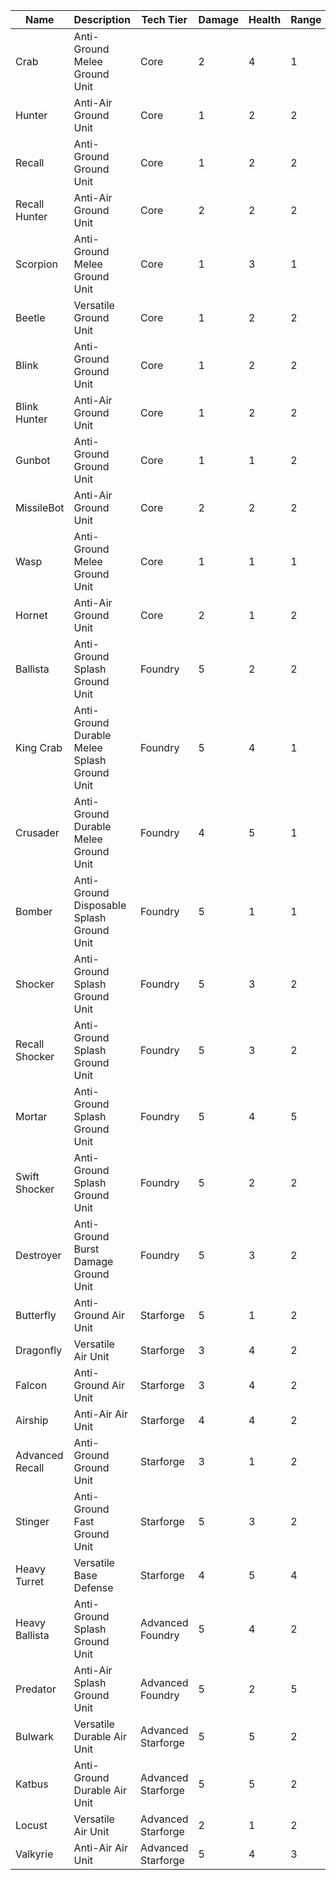 | Name | Description | Tech Tier | Damage | Health | Range | Speed | Ability | Bandwidth | Matter | Energy |
| ---- | ----------- | --------- | ------ | ------ | ----- | ----- | ------- | --------- | ------ | ------ |
| Crab | Anti-Ground Melee Ground Unit | Core | 2 | 4 | 1 | 3 | / | 2 | 100 | 0 |
| Hunter | Anti-Air Ground Unit | Core | 1 | 2 | 2 | 2 | / | 2 | 75 | 25 |
| Recall | Anti-Ground Ground Unit | Core | 1 | 2 | 2 | 2 | Recall | 2 | 100 | 0 |
| Recall Hunter | Anti-Air Ground Unit | Core | 2 | 2 | 2 | 1 | Recall | 2 | 75 | 25 |
| Scorpion | Anti-Ground Melee Ground Unit | Core | 1 | 3 | 1 | 3 | / | 1 | 50 | 0 |
| Beetle | Versatile Ground Unit | Core | 1 | 2 | 2 | 2 | / | 2 | 75 | 25 |
| Blink | Anti-Ground Ground Unit | Core | 1 | 2 | 2 | 3 | Blink | 2 | 100 | 0 |
| Blink Hunter | Anti-Air Ground Unit | Core | 1 | 2 | 2 | 2 | Blink | 2 | 75 | 25 |
| Gunbot | Anti-Ground Ground Unit | Core | 1 | 1 | 2 | 2 | Overclock | 1 | 50 | 0 |
| MissileBot | Anti-Air Ground Unit | Core | 2 | 2 | 2 | 2 | Overclock | 2 | 75 | 25 |
| Wasp | Anti-Ground Melee Ground Unit | Core | 1 | 1 | 1 | 5 | / | 1 | 25 | 0 |
| Hornet | Anti-Air Ground Unit | Core | 2 | 1 | 2 | 5 | / | 2 | 75 | 25 |
| Ballista | Anti-Ground Splash Ground Unit | Foundry | 5 | 2 | 2 | 2 | / | 5 | 125 | 125 |
| King Crab | Anti-Ground Durable Melee Splash Ground Unit | Foundry | 5 | 4 | 1 | 3 | / | 5 | 125 | 125 |
| Crusader | Anti-Ground Durable Melee Ground Unit | Foundry | 4 | 5 | 1 | 3 | / | 5 | 125 | 125 |
| Bomber | Anti-Ground Disposable Splash Ground Unit | Foundry | 5 | 1 | 1 | 5 | / | 2 | 50 | 50 |
| Shocker | Anti-Ground Splash Ground Unit | Foundry | 5 | 3 | 2 | 2 | / | 5 | 125 | 125 |
| Recall Shocker | Anti-Ground Splash Ground Unit | Foundry | 5 | 3 | 2 | 1 | Recall | 5 | 125 | 125 |
| Mortar | Anti-Ground Splash Ground Unit | Foundry | 5 | 4 | 5 | 2 | Setup | 5 | 125 | 125 |
| Swift Shocker | Anti-Ground Splash Ground Unit | Foundry | 5 | 2 | 2 | 4 | / | 5 | 125 | 125 |
| Destroyer | Anti-Ground Burst Damage Ground Unit | Foundry | 5 | 3 | 2 | 2 | / | 5 | 125 | 125 |
| Butterfly | Anti-Ground Air Unit | Starforge | 5 | 1 | 2 | 3 | / | 5 | 125 | 125 |
| Dragonfly | Versatile Air Unit | Starforge | 3 | 4 | 2 | 4 | / | 5 | 125 | 125 |
| Falcon | Anti-Ground Air Unit | Starforge | 3 | 4 | 2 | 1 | / | 5 | 125 | 125 |
| Airship | Anti-Air Air Unit | Starforge | 4 | 4 | 2 | 3 | / | 5 | 125 | 125 |
| Advanced Recall | Anti-Ground Ground Unit | Starforge | 3 | 1 | 2 | 2 | Recall | 2 | 50 | 50 |
| Stinger | Anti-Ground Fast Ground Unit | Starforge | 5 | 3 | 2 | 5 | / | 5 | 125 | 125 |
| Heavy Turret | Versatile Base Defense | Starforge | 4 | 5 | 4 | 0 | / | 0 | 200 | 100 |
| Heavy Ballista | Anti-Ground Splash Ground Unit | Advanced Foundry | 5 | 4 | 2 | 2 | / | 10 | 250 | 250 |
| Predator | Anti-Air Splash Ground Unit | Advanced Foundry | 5 | 2 | 5 | 2 | / | 5 | 125 | 125 |
| Bulwark | Versatile Durable Air Unit | Advanced Starforge | 5 | 5 | 2 | 1 | / | 10 | 250 | 250 |
| Katbus | Anti-Ground Durable Air Unit | Advanced Starforge | 5 | 5 | 2 | 2 | / | 10 | 250 | 250 |
| Locust | Versatile Air Unit | Advanced Starforge | 2 | 1 | 2 | 4 | / | 2 | 50 | 50 |
| Valkyrie | Anti-Air Air Unit | Advanced Starforge | 5 | 4 | 3 | 3 | / | 5 | 125 | 125 |
